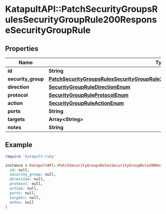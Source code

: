 # KatapultAPI::PatchSecurityGroupsRulesSecurityGroupRule200ResponseSecurityGroupRule

## Properties

| Name | Type | Description | Notes |
| ---- | ---- | ----------- | ----- |
| **id** | **String** |  | [optional] |
| **security_group** | [**PatchSecurityGroupsRulesSecurityGroupRule200ResponseSecurityGroupRuleSecurityGroup**](PatchSecurityGroupsRulesSecurityGroupRule200ResponseSecurityGroupRuleSecurityGroup.md) |  | [optional] |
| **direction** | [**SecurityGroupRuleDirectionEnum**](SecurityGroupRuleDirectionEnum.md) |  | [optional] |
| **protocol** | [**SecurityGroupRuleProtocolEnum**](SecurityGroupRuleProtocolEnum.md) |  | [optional] |
| **action** | [**SecurityGroupRuleActionEnum**](SecurityGroupRuleActionEnum.md) |  | [optional] |
| **ports** | **String** |  | [optional] |
| **targets** | **Array&lt;String&gt;** |  | [optional] |
| **notes** | **String** |  | [optional] |

## Example

```ruby
require 'katapult-ruby'

instance = KatapultAPI::PatchSecurityGroupsRulesSecurityGroupRule200ResponseSecurityGroupRule.new(
  id: null,
  security_group: null,
  direction: null,
  protocol: null,
  action: null,
  ports: null,
  targets: null,
  notes: null
)
```

